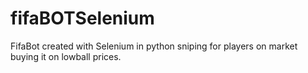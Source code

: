 # fifaBOTSelenium
FifaBot created with Selenium in python sniping for players on market buying it on lowball prices.
